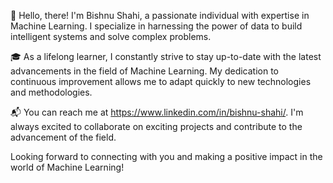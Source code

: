 👋 Hello, there! I'm Bishnu Shahi, a passionate individual with expertise in Machine Learning. I specialize in harnessing the power of data to build intelligent systems and solve complex problems.

🎓 As a lifelong learner, I constantly strive to stay up-to-date with the latest advancements in the field of Machine Learning. My dedication to continuous improvement allows me to adapt quickly to new technologies and methodologies.

📬 You can reach me at https://www.linkedin.com/in/bishnu-shahi/. I'm always excited to collaborate on exciting projects and contribute to the advancement of the field.

Looking forward to connecting with you and making a positive impact in the world of Machine Learning!
